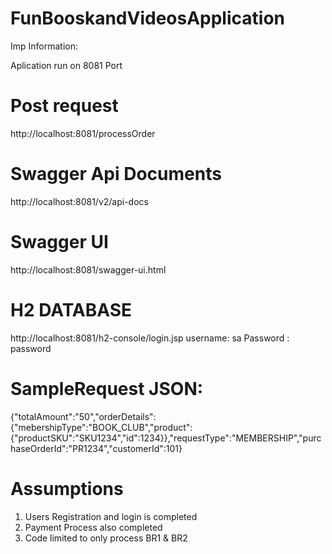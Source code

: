# FunBooskandVideosApplication



Imp Information:

Aplication run on 8081 Port

# Post request
http://localhost:8081/processOrder

# Swagger Api Documents
http://localhost:8081/v2/api-docs

# Swagger UI
http://localhost:8081/swagger-ui.html

# H2 DATABASE
http://localhost:8081/h2-console/login.jsp
username: sa
Password : password


# SampleRequest JSON:

{"totalAmount":"50","orderDetails":{"mebershipType":"BOOK_CLUB","product":{"productSKU":"SKU1234","id":1234}},"requestType":"MEMBERSHIP","purchaseOrderId":"PR1234","customerId":101}

# Assumptions

1) Users Registration and login is completed
2) Payment Process also completed
3) Code limited to only process BR1 & BR2



